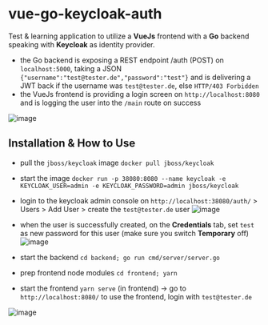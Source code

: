 # vue-go-keycloak-auth
Test & learning application to utilize a **VueJs** frontend with a **Go** backend speaking with **Keycloak** as identity provider.

* the Go backend is exposing a REST endpoint /auth (POST) on `localhost:5000`, taking a JSON `{"username":"test@tester.de","password":"test"}` and is delivering a JWT back if the username was `test@tester.de`, else `HTTP/403 Forbidden` 
* the VueJs frontend is providing a login screen on `http://localhost:8080` and is logging the user into the `/main` route on success

![image](https://user-images.githubusercontent.com/35994116/66257232-91477200-e796-11e9-99dc-2f1860dbc539.png)

## Installation & How to Use

* pull the `jboss/keycloak` image `docker pull jboss/keycloak`
* start the image `docker run -p 38080:8080 --name keycloak -e KEYCLOAK_USER=admin -e KEYCLOAK_PASSWORD=admin jboss/keycloak`
* login to the keycloak admin console on `http://localhost:38080/auth/` > Users > Add User > create the `test@tester.de` user
![image](https://user-images.githubusercontent.com/35994116/66257908-19317a00-e79f-11e9-9dea-dfbb4528f4c2.png)
* when the user is successfully created, on the **Credentials** tab, set `test` as new password for this user (make sure you switch **Temporary** off)
![image](https://user-images.githubusercontent.com/35994116/66257589-61e73400-e79b-11e9-92ac-8a61c88b2a48.png)

* start the backend `cd backend; go run cmd/server/server.go`
* prep frontend node modules `cd frontend; yarn`
* start the frontend `yarn serve` (in frontend) -> go to `http://localhost:8080/` to use the frontend, login with `test@tester.de`

![image](https://user-images.githubusercontent.com/35994116/66257366-7ece3800-e798-11e9-9e5c-f956d6132f94.png)
